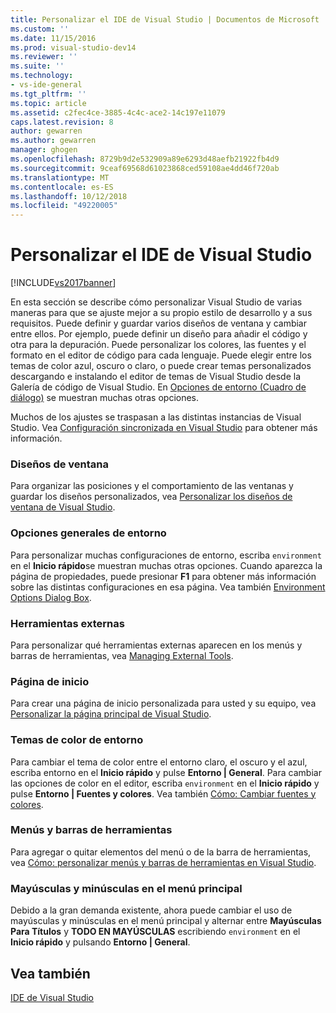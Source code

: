 ```yaml
---
title: Personalizar el IDE de Visual Studio | Documentos de Microsoft
ms.custom: ''
ms.date: 11/15/2016
ms.prod: visual-studio-dev14
ms.reviewer: ''
ms.suite: ''
ms.technology:
- vs-ide-general
ms.tgt_pltfrm: ''
ms.topic: article
ms.assetid: c2fec4ce-3885-4c4c-ace2-14c197e11079
caps.latest.revision: 8
author: gewarren
ms.author: gewarren
manager: ghogen
ms.openlocfilehash: 8729b9d2e532909a89e6293d48aefb21922fb4d9
ms.sourcegitcommit: 9ceaf69568d61023868ced59108ae4dd46f720ab
ms.translationtype: MT
ms.contentlocale: es-ES
ms.lasthandoff: 10/12/2018
ms.locfileid: "49220005"
---
```

# <a name="personalizing-the-visual-studio-ide"></a>Personalizar el IDE de Visual Studio
[!INCLUDE[vs2017banner](../includes/vs2017banner.md)]

En esta sección se describe cómo personalizar Visual Studio de varias maneras para que se ajuste mejor a su propio estilo de desarrollo y a sus requisitos. Puede definir y guardar varios diseños de ventana y cambiar entre ellos. Por ejemplo, puede definir un diseño para añadir el código y otra para la depuración. Puede personalizar los colores, las fuentes y el formato en el editor de código para cada lenguaje. Puede elegir entre los temas de color azul, oscuro o claro, o puede crear temas personalizados descargando e instalando el editor de temas de Visual Studio desde la Galería de código de Visual Studio. En [Opciones de entorno (Cuadro de diálogo)](../ide/reference/environment-options-dialog-box.md) se muestran muchas otras opciones.  
  
 Muchos de los ajustes se traspasan a las distintas instancias de Visual Studio. Vea [Configuración sincronizada en Visual Studio](../ide/synchronized-settings-in-visual-studio.md) para obtener más información.  
   
### <a name="window-layouts"></a>Diseños de ventana  
 Para organizar las posiciones y el comportamiento de las ventanas y guardar los diseños personalizados, vea [Personalizar los diseños de ventana de Visual Studio](../ide/customizing-window-layouts-in-visual-studio.md).  
  
### <a name="general-environment-options"></a>Opciones generales de entorno  
 Para personalizar muchas configuraciones de entorno, escriba `environment` en el **Inicio rápido**se muestran muchas otras opciones. Cuando aparezca la página de propiedades, puede presionar  **F1** para obtener más información sobre las distintas configuraciones en esa página. Vea también [Environment Options Dialog Box](../ide/reference/environment-options-dialog-box.md).  
  
### <a name="external-tools"></a>Herramientas externas  
 Para personalizar qué herramientas externas aparecen en los menús y barras de herramientas, vea [Managing External Tools](../ide/managing-external-tools.md).  
  
### <a name="start-page"></a>Página de inicio  
 Para crear una página de inicio personalizada para usted y su equipo, vea [Personalizar la página principal de Visual Studio](../ide/customizing-the-start-page-for-visual-studio.md).  
  
### <a name="environment-color-themes"></a>Temas de color de entorno  
 Para cambiar el tema de color entre el entorno claro, el oscuro y el azul, escriba entorno en el **Inicio rápido** y pulse **Entorno &#124; General**. Para cambiar las opciones de color en el editor, escriba `environment` en el **Inicio rápido** y pulse **Entorno &#124; Fuentes y colores**. Vea también [Cómo: Cambiar fuentes y colores](../ide/how-to-change-fonts-and-colors-in-visual-studio.md).  
  
### <a name="menus-and-toolbars"></a>Menús y barras de herramientas  
 Para agregar o quitar elementos del menú o de la barra de herramientas, vea [Cómo: personalizar menús y barras de herramientas en Visual Studio](../ide/how-to-customize-menus-and-toolbars-in-visual-studio.md).  
  
### <a name="main-menu-casing"></a>Mayúsculas y minúsculas en el menú principal  
 Debido a la gran demanda existente, ahora puede cambiar el uso de mayúsculas y minúsculas en el menú principal y alternar entre **Mayúsculas Para Títulos** y **TODO EN MAYÚSCULAS** escribiendo `environment` en el **Inicio rápido** y pulsando **Entorno &#124; General**.  
  
## <a name="see-also"></a>Vea también  
 [IDE de Visual Studio](../ide/visual-studio-ide.md)





